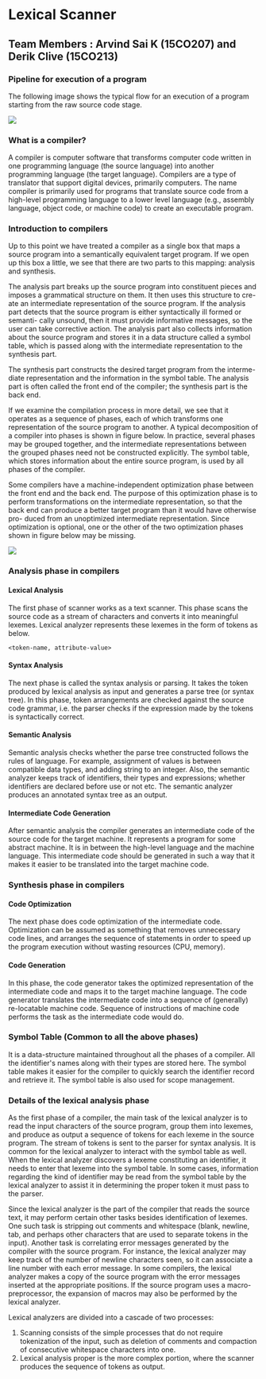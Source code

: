 # Lexical Scanner

## Team Members : Arvind Sai K (15CO207) and Derik Clive (15CO213)

### Pipeline for execution of a program

The following image shows the typical flow for an execution of a program starting from the raw source code stage.

![](https://www.tutorialspoint.com/compiler_design/images/language_processing_system.jpg)

### What is a compiler?

A compiler is computer software that transforms computer code written in one programming language (the source language) into another programming language (the target language). Compilers are a type of translator that support digital devices, primarily computers. The name compiler is primarily used for programs that translate source code from a high-level programming language to a lower level language (e.g., assembly language, object code, or machine code) to create an executable program.

### Introduction to compilers

Up to this point we have treated a compiler as a single box that maps a source program into a semantically equivalent target program. If we open up this box a little, we see that there are two parts to this mapping: analysis and synthesis.

The analysis part breaks up the source program into constituent pieces and
imposes a grammatical structure on them. It then uses this structure to cre-
ate an intermediate representation of the source program. If the analysis part
detects that the source program is either syntactically ill formed or semanti-
cally unsound, then it must provide informative messages, so the user can take
corrective action. The analysis part also collects information about the source
program and stores it in a data structure called a symbol table, which is passed
along with the intermediate representation to the synthesis part.

The synthesis part constructs the desired target program from the interme-
diate representation and the information in the symbol table. The analysis part
is often called the front end of the compiler; the synthesis part is the back end.

If we examine the compilation process in more detail, we see that it operates
as a sequence of phases, each of which transforms one representation of the
source program to another. A typical decomposition of a compiler into phases
is shown in figure below. In practice, several phases may be grouped together,
and the intermediate representations between the grouped phases need not be
constructed explicitly. The symbol table, which stores information about the
entire source program, is used by all phases of the compiler.

Some compilers have a machine-independent optimization phase between
the front end and the back end. The purpose of this optimization phase is to
perform transformations on the intermediate representation, so that the back
end can produce a better target program than it would have otherwise pro-
duced from an unoptimized intermediate representation. Since optimization is
optional, one or the other of the two optimization phases shown in figure below may
be missing.

![](https://image.slidesharecdn.com/phasescompiler-141221115333-conversion-gate01/95/phases-of-a-compiler-3-638.jpg?cb=1419162903)


### Analysis phase in compilers

#### Lexical Analysis
The first phase of scanner works as a text scanner. This phase scans the source code as a stream of characters and converts it into meaningful lexemes. Lexical analyzer represents these lexemes in the form of tokens as below.

``` <token-name, attribute-value> ```
#### Syntax Analysis
The next phase is called the syntax analysis or parsing. It takes the token produced by lexical analysis as input and generates a parse tree (or syntax tree). In this phase, token arrangements are checked against the source code grammar, i.e. the parser checks if the expression made by the tokens is syntactically correct.

#### Semantic Analysis
Semantic analysis checks whether the parse tree constructed follows the rules of language. For example, assignment of values is between compatible data types, and adding string to an integer. Also, the semantic analyzer keeps track of identifiers, their types and expressions; whether identifiers are declared before use or not etc. The semantic analyzer produces an annotated syntax tree as an output.

#### Intermediate Code Generation
After semantic analysis the compiler generates an intermediate code of the source code for the target machine. It represents a program for some abstract machine. It is in between the high-level language and the machine language. This intermediate code should be generated in such a way that it makes it easier to be translated into the target machine code.

### Synthesis phase in compilers

#### Code Optimization
The next phase does code optimization of the intermediate code. Optimization can be assumed as something that removes unnecessary code lines, and arranges the sequence of statements in order to speed up the program execution without wasting resources (CPU, memory).

#### Code Generation
In this phase, the code generator takes the optimized representation of the intermediate code and maps it to the target machine language. The code generator translates the intermediate code into a sequence of (generally) re-locatable machine code. Sequence of instructions of machine code performs the task as the intermediate code would do.

### Symbol Table (Common to all the above phases)
It is a data-structure maintained throughout all the phases of a compiler. All the identifier's names along with their types are stored here. The symbol table makes it easier for the compiler to quickly search the identifier record and retrieve it. The symbol table is also used for scope management.

### Details of the lexical analysis phase

As the first phase of a compiler, the main task of the lexical analyzer is to read the input characters of the source program, group them into lexemes, and produce as output a sequence of tokens for each lexeme in the source program. The stream of tokens is sent to the parser for syntax analysis. It is common for the lexical analyzer to interact with the symbol table as well. When the lexical analyzer discovers a lexeme constituting an identifier, it needs to enter that lexeme into the symbol table. In some cases, information regarding the kind of identifier may be read from the symbol table by the lexical analyzer to assist it in determining the proper token it must pass to the parser. 

Since the lexical analyzer is the part of the compiler that reads the source text, it may perform certain other tasks besides identification of lexemes. One such task is stripping out comments and whitespace (blank, newline, tab, and perhaps other characters that are used to separate tokens in the input). Another task is correlating error messages generated by the compiler with the source program. For instance, the lexical analyzer may keep track of the number of newline characters seen, so it can associate a line number with each error message. In some compilers, the lexical analyzer makes a copy of the source program with the error messages inserted at the appropriate positions. If the source program uses a macro-preprocessor, the expansion of macros may also be performed by the lexical analyzer. 

Lexical analyzers are divided into a cascade of two processes: 
1. Scanning consists of the simple processes that do not require tokenization of the input, such as deletion of comments and compaction of consecutive whitespace characters into one. 
2. Lexical analysis proper is the more complex portion, where the scanner produces the sequence of tokens as output.


